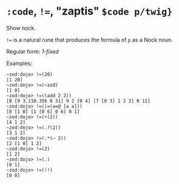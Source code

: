# `:code`, `!=`, "zaptis" `$code p/twig}`

Show nock.

`!=` is a natural rune that produces the formula of `p` as a Nock noun.

Regular form: *1-fixed*

Examples:

    ~zod:dojo> !=(20)
    [1 20]
    ~zod:dojo> !=(~zod)
    [1 0]
    ~zod:dojo> !=((add 2 2))
    [8 [9 3.110.356 0 31] 9 2 [0 4] [7 [0 3] 1 2 2] 0 11]
    ~zod:dojo> !=(|=(a=@ [a a]))
    [8 [1 0] [1 [0 6] 0 6] 0 1]
    ~zod:dojo> !=(+(2))
    [4 1 2]
    ~zod:dojo> !=(.?(2))
    [3 1 2]
    ~zod:dojo> !=(.*(~ 2))
    [2 [1 0] 1 2]
    ~zod:dojo> !=(2)
    [1 2]
    ~zod:dojo> !=(.)
    [0 1]
    ~zod:dojo> !=(!!)
    [0 0]
